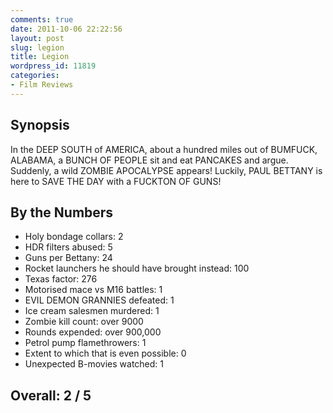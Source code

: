```yaml
---
comments: true
date: 2011-10-06 22:22:56
layout: post
slug: legion
title: Legion
wordpress_id: 11819
categories:
- Film Reviews
---
```


## Synopsis

In the DEEP SOUTH of AMERICA, about a hundred miles out of BUMFUCK, ALABAMA, a BUNCH OF PEOPLE sit and eat PANCAKES and argue.  Suddenly, a wild ZOMBIE APOCALYPSE appears!  Luckily, PAUL BETTANY is here to SAVE THE DAY with a FUCKTON OF GUNS!

## By the Numbers

  * Holy bondage collars: 2
  * HDR filters abused: 5
  * Guns per Bettany: 24
  * Rocket launchers he should have brought instead: 100
  * Texas factor: 276
  * Motorised mace vs M16 battles: 1
  * EVIL DEMON GRANNIES defeated: 1
  * Ice cream salesmen murdered: 1
  * Zombie kill count: over 9000
  * Rounds expended: over 900,000
  * Petrol pump flamethrowers: 1
  * Extent to which that is even possible: 0
  * Unexpected B-movies watched: 1

## Overall: 2 / 5
